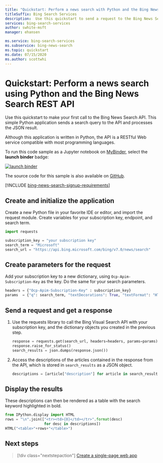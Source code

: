 ```yaml
---
title: "Quickstart: Perform a news search with Python and the Bing News Search REST API"
titleSuffix: Bing Search Services
description:  Use this quickstart to send a request to the Bing News Search REST API using Python, and receive a JSON response.
services: bing-search-services
author: swhite-msft
manager: ehansen

ms.service: bing-search-services
ms.subservice: bing-news-search
ms.topic: quickstart
ms.date: 07/15/2020
ms.author: scottwhi
---
```


# Quickstart: Perform a news search using Python and the Bing News Search REST API

Use this quickstart to make your first call to the Bing News Search API. This simple Python application sends a search query to the API and processes the JSON result. 

Although this application is written in Python, the API is a RESTful Web service compatible with most programming languages.

To run this code sample as a Jupyter notebook on [MyBinder](https://mybinder.org), select the **launch binder** badge: 

[![launch binder](https://mybinder.org/badge.svg)](https://mybinder.org/v2/gh/Microsoft/cognitive-services-notebooks/master?filepath=BingNewsSearchAPI.ipynb)

The source code for this sample is also available on [GitHub](https://github.com/Azure-Samples/cognitive-services-REST-api-samples/blob/master/python/Search/BingNewsSearchv7.py).

[!INCLUDE [bing-news-search-signup-requirements](../../../includes/bing-news-search-signup-requirements.md)]

## Create and initialize the application

Create a new Python file in your favorite IDE or editor, and import the request module. Create variables for your subscription key, endpoint, and search term. 

```python
import requests

subscription_key = "your subscription key"
search_term = "Microsoft"
search_url = "https://api.bing.microsoft.com/bing/v7.0/news/search"
```

## Create parameters for the request

Add your subscription key to a new dictionary, using `Ocp-Apim-Subscription-Key` as the key. Do the same for your search parameters.

```python
headers = {"Ocp-Apim-Subscription-Key" : subscription_key}
params  = {"q": search_term, "textDecorations": True, "textFormat": "HTML"}
```

## Send a request and get a response

1. Use the requests library to call the Bing Visual Search API with your subscription key, and the dictionary objects you created in the previous step.

    ```python
    response = requests.get(search_url, headers=headers, params=params)
    response.raise_for_status()
    search_results = json.dumps(response.json())
    ```

2. Access the descriptions of the articles contained in the response from the API, which is stored in `search_results` as a JSON object. 
    
    ```python
    descriptions = [article["description"] for article in search_results["value"]]
    ```

## Display the results

These descriptions can then be rendered as a table with the search keyword highlighted in bold.

```python
from IPython.display import HTML
rows = "\n".join(["<tr><td>{0}</td></tr>".format(desc)
                  for desc in descriptions])
HTML("<table>"+rows+"</table>")
```

## Next steps

> [!div class="nextstepaction"]
> [Create a single-page web app](../tutorial/bing-news-search-single-page-app.md)
